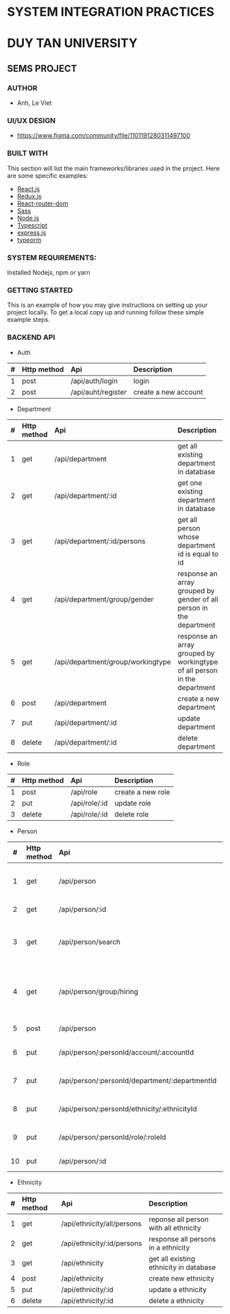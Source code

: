 # SYSTEM INTEGRATION PRACTICES

# DUY TAN UNIVERSITY

## SEMS PROJECT

### AUTHOR

-   Anh, Le Viet

### UI/UX DESIGN

-   https://www.figma.com/community/file/1101191280311497100

### BUILT WITH

This section will list the main frameworks/libraries used in the project. Here are some specific examples:

-   [React.js](https://reactjs.org/)
-   [Redux.js](https://redux.js.org/)
-   [React-router-dom](https://reactrouter.com/)
-   [Sass](https://sass-lang.com/)
-   [Node.js](https://nodejs.org/)
-   [Typescript](https://www.typescriptlang.org/)
-   [express.js](https://expressjs.com/)
-   [typeorm](https://typeorm.io/)

### SYSTEM REQUIREMENTS:

Installed Nodejs, npm or yarn

### GETTING STARTED

This is an example of how you may give instructions on setting up your project locally.
To get a local copy up and running follow these simple example steps.

### BACKEND API

-   Auth

|  #  | Http method | Api                | Description          |
| :-: | :---------- | :----------------- | :------------------- |
|  1  | post        | /api/auth/login    | login                |
|  2  | post        | /api/auht/register | create a new account |

-   Department

|  #  | Http method | Api                               | Description                                                              |
| :-: | :---------- | :-------------------------------- | :----------------------------------------------------------------------- |
|  1  | get         | /api/department                   | get all existing department in database                                  |
|  2  | get         | /api/department/:id               | get one existing department in database                                  |
|  3  | get         | /api/department/:id/persons       | get all person whose department id is equal to id                        |
|  4  | get         | /api/department/group/gender      | response an array grouped by gender of all person in the department      |
|  5  | get         | /api/department/group/workingtype | response an array grouped by workingtype of all person in the department |
|  6  | post        | /api/department                   | create a new department                                                  |
|  7  | put         | /api/department/:id               | update department                                                        |
|  8  | delete      | /api/department/:id               | delete department                                                        |

-   Role

|  #  | Http method | Api           | Description       |
| :-: | :---------- | :------------ | :---------------- |
|  1  | post        | /api/role     | create a new role |
|  2  | put         | /api/role/:id | update role       |
|  3  | delete      | /api/role/:id | delete role       |

-   Person

|  #  | Http method | Api                                            | Description                                        |
| :-: | :---------- | :--------------------------------------------- | :------------------------------------------------- |
|  1  | get         | /api/person                                    | get all existing person in database                |
|  2  | get         | /api/person/:id                                | get one person                                     |
|  3  | get         | /api/person/search                             | this api used for search feature in frontend       |
|  4  | get         | /api/person/group/hiring                       | response an array grouped by hiring (month , year) |
|  5  | post        | /api/person                                    | create a new person                                |
|  6  | put         | /api/person/:personId/account/:accountId       | connect person to account                          |
|  7  | put         | /api/person/:personId/department/:departmentId | connect person to department                       |
|  8  | put         | /api/person/:personId/ethnicity/:ethnicityId   | connect person to ethnicity                        |
|  9  | put         | /api/person/:personId/role/:roleId             | connect person to role                             |
| 10  | put         | /api/person/:id                                | update person                                      |

-   Ethnicity

|  #  | Http method | Api                        | Description                            |
| :-: | :---------- | :------------------------- | :------------------------------------- |
|  1  | get         | /api/ethnicity/all/persons | reponse all person with all ethnicity  |
|  2  | get         | /api/ethnicity/:id/persons | response all persons in a ethnicity    |
|  3  | get         | /api/ethnicity             | get all existing ethnicity in database |
|  4  | post        | /api/ethnicity             | create new ethnicity                   |
|  5  | put         | /api/ethnicity/:id         | update a ethnicity                     |
|  6  | delete      | /api/ethnicity/:id         | delete a ethnicity                     |
